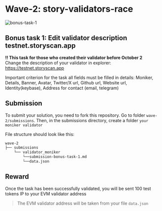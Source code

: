 # Wave-2: story-validators-race
![bonus-task-1](https://github.com/user-attachments/assets/47d5a85d-b816-4dbb-956f-a3028478d99a)

## Bonus task 1: Edit validator description testnet.storyscan.app
<b>‼️ This task for those who created their validator before October 2</b></br>
Change the description of your validator in explorer: https://testnet.storyscan.app

Important criterion for the task all fields must be filled in details: Moniker, Details, Banner, Avatar, Twitter/X url, Github url, Website url, Identity(keybase), Address for contact (email, telegram)

## Submission
To submit your solution, you need to fork this repository. Go to folder `wave-2/submissions`. Then, in the submissions directory, create a folder `your moniker validator`

File structure should look like this:
```bash
wave-2
├── submissions
    └── validator_moniker
        └──submission-bonus-task-1.md
        └──data.json
```

## Reward
Once the task has been successfully validated, you will be sent 100 test tokens IP to your EVM validator address<br>
> The EVM validator address will be taken from your file `data.json`

